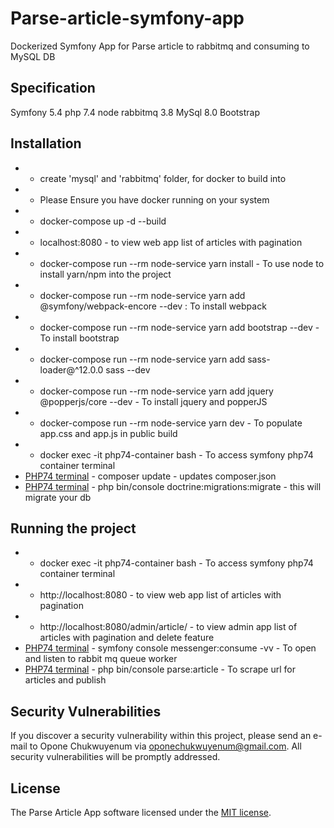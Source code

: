 # Parse-article-symfony-app
Dockerized Symfony App for Parse article to rabbitmq and consuming to MySQL DB

## Specification
  Symfony 5.4
  php 7.4
  node
  rabbitmq 3.8
  MySql 8.0
  Bootstrap
  
## Installation
  - - create 'mysql' and 'rabbitmq' folder, for docker to build into
  - - Please Ensure you have docker running on your system
  - - docker-compose up -d --build
  - - localhost:8080 - to view web app list of articles with pagination
  - - docker-compose run --rm node-service yarn install - To use node to install yarn/npm into the project
  - - docker-compose run --rm node-service yarn add @symfony/webpack-encore --dev : To install webpack
  - - docker-compose run --rm node-service yarn add bootstrap --dev - To install bootstrap
  - - docker-compose run --rm node-service yarn add sass-loader@^12.0.0 sass --dev
  - - docker-compose run --rm node-service yarn add jquery @popperjs/core --dev - To install jquery and popperJS
  - - docker-compose run --rm node-service yarn dev - To populate app.css and app.js in public build
  - - docker exec -it php74-container bash - To access symfony php74 container terminal
  - [PHP74 terminal]() - composer update - updates composer.json
  - [PHP74 terminal]() - php bin/console doctrine:migrations:migrate - this will migrate your db
  

## Running the project
  - - docker exec -it php74-container bash - To access symfony php74 container terminal
  - - http://localhost:8080 - to view web app list of articles with pagination
  - - http://localhost:8080/admin/article/ - to view admin app list of articles with pagination and delete feature
  - [PHP74 terminal]() - symfony console messenger:consume -vv - To open and listen to rabbit mq queue worker
  - [PHP74 terminal]() - php bin/console parse:article - To scrape url for articles and publish



## Security Vulnerabilities

If you discover a security vulnerability within this project, please send an e-mail to Opone Chukwuyenum via [oponechukwuyenum@gmail.com](mailto:oponechukwuyenum@gmail.com). All security vulnerabilities will be promptly addressed.

## License

The Parse Article App software licensed under the [MIT license](https://opensource.org/licenses/MIT).
